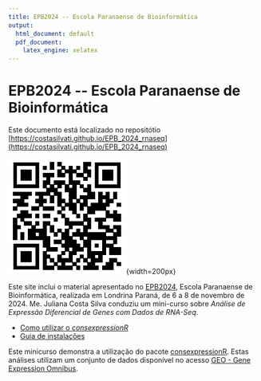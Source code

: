 ```yaml
---
title: EPB2024 -- Escola Paranaense de Bioinformática
output:
  html_document: default
  pdf_document: 
    latex_engine: xelatex
---
```

# EPB2024 -- Escola Paranaense de Bioinformática

Este documento está localizado no repositótio
[https://costasilvati.github.io/EPB_2024_rnaseq](https://costasilvati.github.io/EPB_2024_rnaseq)

![](man/figures/qrcode.png){width=200px}

Este site inclui o material apresentado no [EPB2024](https://www.even3.com.br/epbioinfo2024/), 
Escola Paranaense de Bioinformática, realizada em Londrina Paraná,
de 6 a 8 de novembro de 2024. Me. Juliana Costa Silva conduziu um mini-curso sobre 
*Análise de Expressão Diferencial de Genes com Dados de RNA-Seq*.

- [Como utilizar o *consexpressionR*][A]
- [Guia de instalações][B]

Este minicurso demonstra a utilização do pacote 
[consexpressionR](https://github.com/costasilvati/consexpressionR/). 
Estas análises utilizam um conjunto de dados disponível no acesso
[GEO - Gene Expression Omnibus](https://www.ncbi.nlm.nih.gov/geo/query/acc.cgi?acc=GSE95077).


<!-- 
- [B. Using R to Understand Bioinformatic Results][B]
- [C. R / Bioconductor for Genomic Analysis][C]
-->
[A]: vignettes/a_talk.html
[B]: vignettes/b_install.html
<!-- 
[B]: articles/b_course_part_1.html
[C]: articles/c_course_part_2.html
-->
